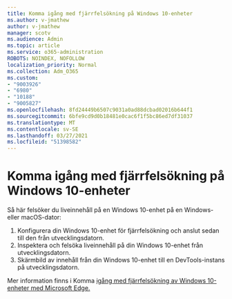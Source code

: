 ```yaml
---
title: Komma igång med fjärrfelsökning på Windows 10-enheter
ms.author: v-jmathew
author: v-jmathew
manager: scotv
ms.audience: Admin
ms.topic: article
ms.service: o365-administration
ROBOTS: NOINDEX, NOFOLLOW
localization_priority: Normal
ms.collection: Adm_O365
ms.custom:
- "9003926"
- "6980"
- "10188"
- "9005827"
ms.openlocfilehash: 8fd24449b6507c9031a0ad88dcbad02016b644f1
ms.sourcegitcommit: 6bfe9cd9d0b18481e0cac6f1f5bc86ed7df31037
ms.translationtype: MT
ms.contentlocale: sv-SE
ms.lasthandoff: 03/27/2021
ms.locfileid: "51398582"
---
```

# <a name="get-started-with-remotely-debugging-windows-10-devices"></a>Komma igång med fjärrfelsökning på Windows 10-enheter

Så här felsöker du liveinnehåll på en Windows 10-enhet på en Windows- eller macOS-dator:

1. Konfigurera din Windows 10-enhet för fjärrfelsökning och anslut sedan till den från utvecklingsdatorn.
2. Inspektera och felsöka liveinnehåll på din Windows 10-enhet från utvecklingsdatorn.
3. Skärmbild av innehåll från din Windows 10-enhet till en DevTools-instans på utvecklingsdatorn.

Mer information finns i Komma [igång med fjärrfelsökning av Windows 10-enheter med Microsoft Edge.](https://go.microsoft.com/fwlink/?linkid=2142172)

